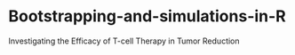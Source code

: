# Bootstrapping-and-simulations-in-R
Investigating the Efficacy of T-cell Therapy in Tumor Reduction
